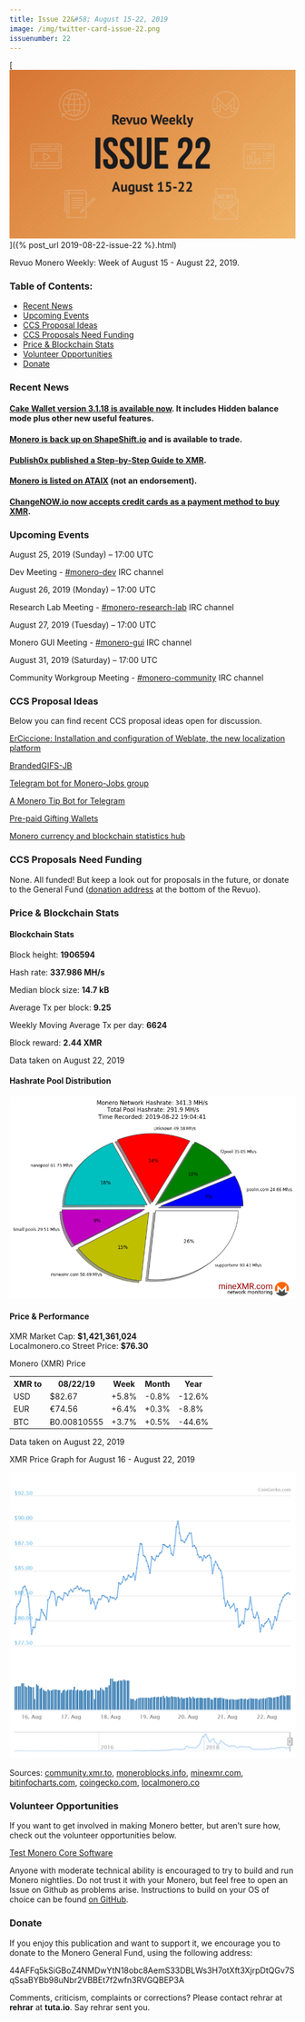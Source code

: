 ```yaml
---
title: Issue 22&#58; August 15-22, 2019
image: /img/twitter-card-issue-22.png
issuenumber: 22
---
```

[<img src="/img/img-issue22.png" alt="Revuo Monero Weekly #22 Slide" class="img-lead">]({% post_url 2019-08-22-issue-22 %}.html)

<p class="text-lead">Revuo Monero Weekly: Week of August 15 - August 22, 2019.</p>
<!--more-->

<h3>Table of Contents:</h3>
<ul class="contents">
    <li><a href="#news">Recent News</a></li>
    <li><a href="#events">Upcoming Events</a></li>
    <li><a href="#ideas">CCS Proposal Ideas</a></li>
    <li><a href="#proposals">CCS Proposals Need Funding</a></li>
    <li><a href="#stats">Price & Blockchain Stats</a></li>
    <li><a href="#volunteer">Volunteer Opportunities</a></li>
    <li><a href="#donate">Donate</a></li>
</ul>

<h3 id="news">Recent News</h3>

<div class="newsbyte">
    <h4><a href="https://apps.apple.com/us/app/cake-wallet-for-xmr-monero/id1334702542" target="_blank">Cake Wallet version 3.1.18 is available now</a>. It includes Hidden balance mode plus other new useful features.
    </h4>
</div>

<div class="newsbyte">
    <h4><a href="https://twitter.com/ShapeShift_io/status/1163555600543830016" target="_blank">Monero is back up on ShapeShift.io</a> and is available to trade.</h4>
</div>

<div class="newsbyte">
    <h4><a href="https://www.publish0x.com/bitcoin-news-blog-bitcoin-dice-casino-news/monero-step-step-guide-xmr-xglxyq" target="_blank">Publish0x published a Step-by-Step Guide to XMR</a>.
    </h4>
</div>

<div class="newsbyte">
    <h4><a href="https://ataix.com/news/monero-crypto-leader-in-privacy-is-listed-on-ataix" target="_blank">Monero is listed on ATAIX</a> (not an endorsement).</h4>
</div>

<div class="newsbyte">
    <h4><a href="https://www.reddit.com/r/Monero/comments/csxaq3/did_you_ever_want_to_buy_xmr_using_a_credit_card/" target="_blank">ChangeNOW.io now accepts credit cards as a payment method to buy XMR</a>.</h4>
</div>

<h3 id="events">Upcoming Events</h3>

<div class="event">
    <p class="date" markdown="1">August 25, 2019 (Sunday) – 17:00 UTC</p>
    <p markdown="1">Dev Meeting - <a href="irc://chat.freenode.net/#monero-dev" target="_blank">#monero-dev</a> IRC channel</p>
</div>

<div class="event">
    <p class="date" markdown="1">August 26, 2019 (Monday) – 17:00 UTC</p>
    <p markdown="1">Research Lab Meeting - <a href="irc://chat.freenode.net/#monero-research-lab" target="_blank">#monero-research-lab</a> IRC channel</p>
</div>

<div class="event">
    <p class="date" markdown="1">August 27, 2019 (Tuesday) – 17:00 UTC</p>
    <p markdown="1">Monero GUI Meeting - <a href="irc://chat.freenode.net/#monero-gui" target="_blank">#monero-gui</a> IRC channel</p>
</div>

<div class="event">
    <p class="date" markdown="1">August 31, 2019 (Saturday) – 17:00 UTC</p>
    <p markdown="1">Community Workgroup Meeting - <a href="irc://chat.freenode.net/#monero-community" target="_blank">#monero-community</a> IRC channel</p>
</div>

<h3 id="ideas">CCS Proposal Ideas</h3>

<p>Below you can find recent CCS proposal ideas open for discussion.</p>

<div class="proposal">
<p><a href="https://repo.getmonero.org/monero-project/ccs-proposals/merge_requests/94" target="_blank">ErCiccione: Installation and configuration of Weblate, the new localization platform</a></p>
</div>

<div class="proposal">
<p><a href="https://repo.getmonero.org/monero-project/ccs-proposals/merge_requests/88" target="_blank">BrandedGIFS-JB</a></p>
</div>

<div class="proposal">
<p><a href="https://repo.getmonero.org/monero-project/ccs-proposals/merge_requests/91" target="_blank">Telegram bot for Monero-Jobs group</a></p>
</div>

<div class="proposal">
<p><a href="https://repo.getmonero.org/monero-project/ccs-proposals/merge_requests/86" target="_blank">A Monero Tip Bot for Telegram</a></p>
</div>

<div class="proposal">
<p><a href="https://repo.getmonero.org/monero-project/ccs-proposals/merge_requests/78" target="_blank">Pre-paid Gifting Wallets</a></p>
</div>

<div class="proposal">
<p><a href="https://repo.getmonero.org/monero-project/ccs-proposals/merge_requests/58" target="_blank">Monero currency and blockchain statistics hub</a></p>
</div>

<h3 id="proposals">CCS Proposals Need Funding</h3>

<p>None. All funded! But keep a look out for proposals in the future, or donate to the General Fund (<a href="#donate">donation address</a> at the bottom of the Revuo).</p>

<h3 id="stats">Price & Blockchain Stats</h3>

<h4 class="stat">Blockchain Stats</h4>

<div class="bcstats">
    <p>Block height: <b>1906594</b></p>
    <p>Hash rate: <b>337.986 MH/s</b></p>
    <p>Median block size: <b>14.7 kB</b></p>
    <p>Average Tx per block: <b>9.25</b></p>
    <p>Weekly Moving Average Tx per day: <b>6624</b></p>
    <p>Block reward: <b>2.44 XMR</b></p>
</div>
<p class="note">Data taken on August 22, 2019</p>

<h4 class="stat">Hashrate Pool Distribution</h4>
<p><img src="/img/hashrate-pool-distribution-0822.png" alt="Hashrate Pool Distribution Pie Chart"/></p>

<h4 class="stat">Price & Performance</h4>

<div class="price-intro">XMR Market Cap:  <b> $1,421,361,024</b><br>Localmonero.co Street Price: <b>$76.30</b></div>

<p class="table-title">Monero (XMR) Price</p>
<table class="price-table">
  <tr class="row1">
    <th>XMR to</th>
    <th>08/22/19</th>
    <th>Week</th>
    <th>Month</th>
    <th>Year</th>
  </tr>
  <tr>
    <td data-th="XMR to">USD</td>
    <td data-th="08/22/19">$82.67</td>
    <td data-th="Week" class="green">+5.8%</td>
    <td data-th="Month" class="red">-0.8%</td>
    <td data-th="Year" class="red">-12.6%</td>
  </tr>
  <tr class="row3">
    <td data-th="XMR to">EUR</td>
    <td data-th="08/22/19">€74.56</td>
    <td data-th="Week" class="green">+6.4%</td>
    <td data-th="Month" class="green">+0.3%</td>
    <td data-th="Year" class="red">-8.8%</td>
  </tr>
  <tr>
    <td data-th="XMR to">BTC</td>
    <td data-th="08/22/19">Ƀ0.00810555</td>
    <td data-th="Week" class="green">+3.7%</td>
    <td data-th="Month" class="green">+0.5%</td>
    <td data-th="Year" class="red">-44.6%</td>
  </tr>
</table>
<p class="note">Data taken on August 22, 2019</p>

<p class="table-title">XMR Price Graph for August 16 - August 22, 2019</p>

![XMR Price Graph 08/16/19-08/22/19](/img/weekly-chart-0822.png "XMR Price Graph 08/16/19-08/22/19") 

Sources: <a href="https://community.xmr.to/explorer/mainnet/" target="_blank">community.xmr.to</a>, <a href="https://moneroblocks.info/stats/transaction-stats" target="_blank">moneroblocks.info</a>, <a href="https://minexmr.com/pools.html" target="_blank">minexmr.com</a>, <a href="https://bitinfocharts.com/monero/" target="_blank">bitinfocharts.com</a>, <a href="https://www.coingecko.com/" target="_blank">coingecko.com</a>, <a href="https://localmonero.co/" target="_blank">localmonero.co</a>

<h3 id="volunteer">Volunteer Opportunities</h3>

<p>If you want to get involved in making Monero better, but aren’t sure how, check out the volunteer opportunities below.</p>

<div class="newsbyte">
    <p class="date"><a href="https://github.com/monero-project/monero" target="_blank">Test Monero Core Software</a></p>
    <p>Anyone with moderate technical ability is encouraged to try to build and run Monero nightlies. Do not trust it with your Monero, but feel free to open an Issue on Github as problems arise. Instructions to build on your OS of choice can be found <a href="https://github.com/monero-project/monero#compiling-monero-from-source" target="_blank">on GitHub</a>. </p>
</div>

<h3 id="donate">Donate</h3>

<p markdown="1">If you enjoy this publication and want to support it, we encourage you to donate to the Monero General Fund, using the following address:</p>

<p class="address" markdown="1">44AFFq5kSiGBoZ4NMDwYtN18obc8AemS33DBLWs3H7otXft3XjrpDtQGv7SqSsaBYBb98uNbr2VBBEt7f2wfn3RVGQBEP3A</p>

<!--p><a href="monero:44AFFq5kSiGBoZ4NMDwYtN18obc8AemS33DBLWs3H7otXft3XjrpDtQGv7SqSsaBYBb98uNbr2VBBEt7f2wfn3RVGQBEP3A" class="qr"><img src="/img/donate-monero.png"></a></p-->

Comments, criticism, complaints or corrections? Please contact rehrar at **rehrar** at **tuta.io**. Say rehrar sent you.